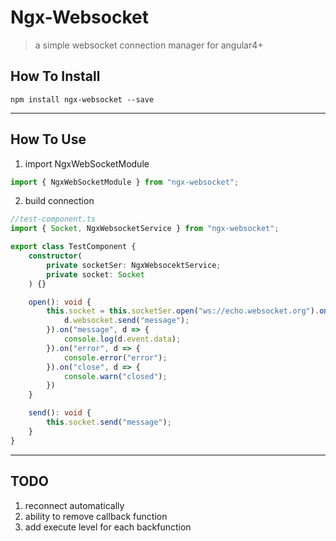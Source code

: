 # Ngx-Websocket
> a simple websocket connection manager for angular4+

## How To Install
```shell
npm install ngx-websocket --save
```
***

## How To Use
1. import NgxWebSocketModule
```typescript
import { NgxWebSocketModule } from "ngx-websocket";
```

2. build connection
```typescript
//test-component.ts
import { Socket, NgxWebsocketService } from "ngx-websocket";

export class TestComponent {
    constructor(
        private socketSer: NgxWebsocektService;
        private socket: Socket
    ) {}

    open(): void {
        this.socket = this.socketSer.open("ws://echo.websocket.org").on("open", d => {
            d.websocket.send("message");
        }).on("message", d => {
            console.log(d.event.data);
        }).on("error", d => {
            console.error("error");
        }).on("close", d => {
            console.warn("closed");
        })
    }

    send(): void {
        this.socket.send("message");
    }
}
```

***
## TODO
1. reconnect automatically
2. ability to remove callback function
3. add execute level for each backfunction